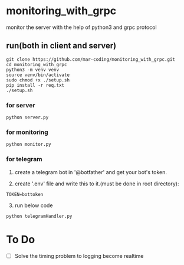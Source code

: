 # monitoring_with_grpc
monitor the server with the help of python3 and grpc protocol

## run(both in client and server)
```
git clone https://github.com/mar-coding/monitoring_with_grpc.git
cd monitoring_with_grpc
python3 -m venv venv
source venv/bin/activate
sudo chmod +x ./setup.sh
pip install -r req.txt
./setup.sh
```

### for server
```
python server.py
```

### for monitoring
```
python monitor.py
```

### for telegram

1. create a telegram bot in '@botfather' and get your bot's token.

2. create '.env' file and write this to it.(must be done in root directory):
```
TOKEN=bottoken
```
3. run below code
```
python telegramHandler.py
```

# To Do
- [ ] Solve the timing problem to logging become realtime
